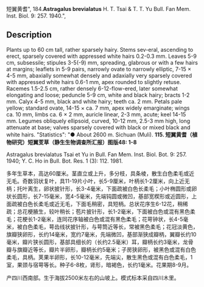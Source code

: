 短翼黄耆",
184.**Astragalus brevialatus** H. T. Tsai & T. T. Yu Bull. Fan Mem. Inst. Biol. 9: 257. 1940.",

## Description
Plants up to 60 cm tall, rather sparsely hairy. Stems sev-eral, ascending to erect, sparsely covered with appressed white hairs 0.2-0.3 mm. Leaves 5-9 cm, subsessile; stipules 3-5(-9) mm, spreading, glabrous or with a few hairs at margins; leaflets in 5-9 pairs, narrowly ovate to narrowly elliptic, 7-15 × 4-5 mm, abaxially somewhat densely and adaxially very sparsely covered with appressed white hairs 0.6-1 mm, apex rounded to slightly retuse. Racemes 1.5-2.5 cm, rather densely 6-12-flow-ered, later somewhat elongating and loose; peduncle 5-9 cm, white and black hairy; bracts 1-2 mm. Calyx 4-5 mm, black and white hairy; teeth ca. 2 mm. Petals pale yellow; standard ovate, 14-15 × ca. 7 mm, apex widely emarginate; wings ca. 10 mm, limbs ca. 6 × 2 mm, auricle linear, 2-3 mm, acute; keel 14-15 mm. Legumes obliquely ellipsoid, curved, 10-12 mm, 2.5-3 mm high, long attenuate at base; valves sparsely covered with black or mixed black and white hairs.
  "Statistics": "● About 2600 m. Sichuan (Muli).
**115. 短翼黄耆（植物研究）短翼芰草（静生生物调查所汇报）图版48: 1-8**

Astragalus brevialatus Tsai et Yu in Bull. Fan Mem. Inst. Biol. Bot. 9: 257. 1940; Y. C. Ho in Bull. Bot. Res. 1 (3): 112. 1981.

多年生草本，高达60厘米。茎直立或上升，多分枝，具条棱，散生白色柔毛或近无毛。奇数羽状复叶，具11-19片小叶，长5-9厘米，叶柄长1-2厘米，向上近无柄；托叶离生，卵状披针形，长3-4毫米，下面疏被白色长柔毛；小叶椭圆形或卵状长圆形，长7-15毫米，宽4-5毫米，先端钝圆或微凹，基部宽楔形或近圆形，上面疏被白色长柔毛或近无毛，下面毛稍密，具短柄。总状花序生6-12花，稍稀疏；总花梗腋生，较叶稍长；苞片披针形，长1-2毫米，下面被白色或混有黑色柔毛；花梗长1-2毫米，连同花序轴被白色或混有黑色柔毛；花萼钟状，长4-5毫米，被白色柔毛，萼齿线状披针形，与萼筒近等长，常被黑色柔毛；花冠淡黄色，旗瓣狭卵形，长约14毫米，宽约7毫米，先端微凹，基部渐狭成瓣柄，翼瓣长约10毫米，瓣片狭长圆形，基部具细长的（长约2.5毫米）耳，瓣柄长约3毫米，龙骨瓣与旗瓣近等长，瓣片半卵形，瓣柄长约5毫米；子房狭卵形，被黑色或混有白色柔毛，具柄。荚果半卵形，长10-12毫米，先端尖，散生黑色或混有白色柔毛，1室，果颈与宿萼等长。种子6-8枚，肾形，暗褐色，长约1毫米。花果期8-9月。

产四川西南部。生于海拔2500米左右的山坡上。模式标本采自四川木里。

